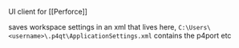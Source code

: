 UI client for [[Perforce]]

saves workspace settings in an xml that lives here, 
 `C:\Users\<username>\.p4qt\ApplicationSettings.xml` contains the p4port etc